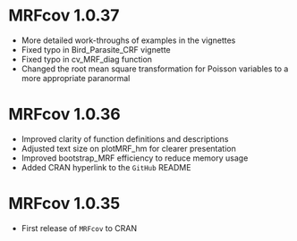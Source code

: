# MRFcov 1.0.37
*   More detailed work-throughs of examples in the vignettes
*   Fixed typo in Bird_Parasite_CRF vignette
*   Fixed typo in cv_MRF_diag function
*   Changed the root mean square transformation for Poisson variables to a more appropriate paranormal

# MRFcov 1.0.36
*   Improved clarity of function definitions and descriptions
*   Adjusted text size on plotMRF_hm for clearer presentation
*   Improved bootstrap_MRF efficiency to reduce memory usage
*   Added CRAN hyperlink to the `GitHub` README

# MRFcov 1.0.35

*   First release of `MRFcov` to CRAN
